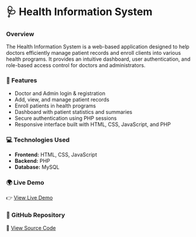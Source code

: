 # 🩺 Health Information System

### Overview
The Health Information System is a web-based application designed to help doctors efficiently manage patient records and enroll clients into various health programs. It provides an intuitive dashboard, user authentication, and role-based access control for doctors and administrators.

### 🔧 Features
- Doctor and Admin login & registration  
- Add, view, and manage patient records  
- Enroll patients in health programs  
- Dashboard with patient statistics and summaries  
- Secure authentication using PHP sessions  
- Responsive interface built with HTML, CSS, JavaScript, and PHP  

### 💻 Technologies Used
- **Frontend:** HTML, CSS, JavaScript  
- **Backend:** PHP  
- **Database:** MySQL  

### 🌍 Live Demo
👉 [View Live Demo](https://yourusername.github.io/health-information-system/)  

### 📂 GitHub Repository
🔗 [View Source Code](https://github.com/yourusername/health-information-system)



